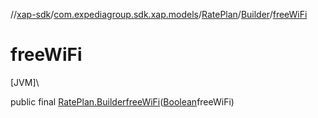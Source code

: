 //[xap-sdk](../../../../index.md)/[com.expediagroup.sdk.xap.models](../../index.md)/[RatePlan](../index.md)/[Builder](index.md)/[freeWiFi](free-wi-fi.md)

# freeWiFi

[JVM]\

public final [RatePlan.Builder](index.md)[freeWiFi](free-wi-fi.md)([Boolean](https://docs.oracle.com/javase/8/docs/api/java/lang/Boolean.html)freeWiFi)
